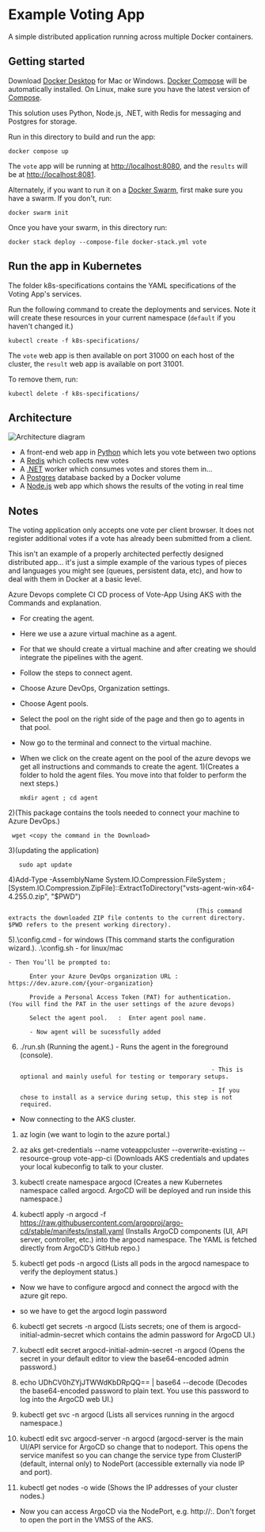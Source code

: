 # Example Voting App

A simple distributed application running across multiple Docker containers.

## Getting started

Download [Docker Desktop](https://www.docker.com/products/docker-desktop) for Mac or Windows. [Docker Compose](https://docs.docker.com/compose) will be automatically installed. On Linux, make sure you have the latest version of [Compose](https://docs.docker.com/compose/install/).

This solution uses Python, Node.js, .NET, with Redis for messaging and Postgres for storage.

Run in this directory to build and run the app:

```shell
docker compose up
```

The `vote` app will be running at [http://localhost:8080](http://localhost:8080), and the `results` will be at [http://localhost:8081](http://localhost:8081).

Alternately, if you want to run it on a [Docker Swarm](https://docs.docker.com/engine/swarm/), first make sure you have a swarm. If you don't, run:

```shell
docker swarm init
```

Once you have your swarm, in this directory run:

```shell
docker stack deploy --compose-file docker-stack.yml vote
```

## Run the app in Kubernetes

The folder k8s-specifications contains the YAML specifications of the Voting App's services.

Run the following command to create the deployments and services. Note it will create these resources in your current namespace (`default` if you haven't changed it.)

```shell
kubectl create -f k8s-specifications/
```

The `vote` web app is then available on port 31000 on each host of the cluster, the `result` web app is available on port 31001.

To remove them, run:

```shell
kubectl delete -f k8s-specifications/
```

## Architecture

![Architecture diagram](architecture.excalidraw.png)

* A front-end web app in [Python](/vote) which lets you vote between two options
* A [Redis](https://hub.docker.com/_/redis/) which collects new votes
* A [.NET](/worker/) worker which consumes votes and stores them in…
* A [Postgres](https://hub.docker.com/_/postgres/) database backed by a Docker volume
* A [Node.js](/result) web app which shows the results of the voting in real time

## Notes

The voting application only accepts one vote per client browser. It does not register additional votes if a vote has already been submitted from a client.

This isn't an example of a properly architected perfectly designed distributed app... it's just a simple
example of the various types of pieces and languages you might see (queues, persistent data, etc), and how to
deal with them in Docker at a basic level.

Azure Devops complete CI CD process of Vote-App Using AKS with the Commands and explanation.  


*   For creating the agent.

- Here we use a azure virtual machine as a agent.

- For that we should create a virtual machine and after creating we should integrate the pipelines with the agent.


* Follow the steps to connect agent.

 - Choose Azure DevOps, Organization settings.

 - Choose Agent pools.

 - Select the pool on the right side of the page and then go to agents in that pool.

 - Now go to the terminal and connect to the virtual machine.

 - When we click on the create agent on the pool of the azure devops we get all instructions and commands to create the agent.
1)(Creates a folder  to hold the agent files. You move into that folder to perform the next steps.)
   ```shell
   mkdir agent ; cd agent
   ``` 
2)(This package contains the tools needed to connect your machine to Azure DevOps.)
   ```shell
    wget <copy the command in the Download>
   ```             
3)(updating the application)
   ```shell
      sudo apt update
   ```                                    


   4)Add-Type -AssemblyName System.IO.Compression.FileSystem ; [System.IO.Compression.ZipFile]::ExtractToDirectory("vsts-agent-win-x64-4.255.0.zip", "$PWD")
      
                                                         (This command extracts the downloaded ZIP file contents to the current directory. $PWD refers to the present working directory).


   5).\config.cmd   - for windows                         (This command starts the configuration wizard.).
     .\config.sh    - for linux/mac

    - Then You’ll be prompted to:

          Enter your Azure DevOps organization URL :  https://dev.azure.com/{your-organization}

          Provide a Personal Access Token (PAT) for authentication.             (You will find the PAT in the user settings of the azure devops)

          Select the agent pool.   :  Enter agent pool name.

          - Now agent will be sucessfully added 


   6) ./run.sh                                                   (Running the agent.)
                                                                - Runs the agent in the foreground (console).

                                                                - This is optional and mainly useful for testing or temporary setups.

                                                                - If you chose to install as a service during setup, this step is not required.

 




* Now connecting to the AKS cluster.

1) az login                                                                                                   (we want to login to the azure portal.)


2) az aks get-credentials --name voteappcluster --overwrite-existing --resource-group vote-app-ci             (Downloads AKS credentials and updates your local kubeconfig to talk to your cluster.


3) kubectl create namespace argocd                                     (Creates a new Kubernetes namespace called argocd. ArgoCD will be deployed and run inside this namespace.)




4) kubectl apply -n argocd -f https://raw.githubusercontent.com/argoproj/argo-cd/stable/manifests/install.yaml                       (Installs ArgoCD components (UI, API server, controller, etc.) into the argocd namespace. The YAML is fetched directly from ArgoCD’s GitHub repo.)


5) kubectl get pods -n argocd                                      (Lists all pods in the argocd namespace to verify the deployment status.)



*  Now we have to configure argocd and connect the argocd with the azure git repo.

- so we have to get the argocd login password


6)  kubectl get secrets -n argocd                                  (Lists secrets; one of them is argocd-initial-admin-secret which contains the admin password for ArgoCD UI.)


7)  kubectl edit secret argocd-initial-admin-secret -n argocd      (Opens the secret in your default editor to view the base64-encoded admin password.)


8)  echo UDhCV0hZYjJTWWdKbDRpQQ== | base64 --decode                (Decodes the base64-encoded password to plain text. You use this password to log into the ArgoCD web UI.)



9)  kubectl get svc -n argocd                                      (Lists all services running in the argocd namespace.)



10)  kubectl edit svc argocd-server -n argocd                      (argocd-server is the main UI/API service for ArgoCD so change that to nodeport. This opens the service manifest so you can change the service type from ClusterIP (default, internal only) to NodePort (accessible externally via node IP and port).







11)  kubectl get nodes -o wide                                        (Shows the IP addresses of your cluster nodes.)



 -  Now you can access ArgoCD via the NodePort, e.g. http://<node-ip>:<node-port>. Don't forget to open the port in the VMSS of the AKS.
